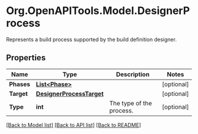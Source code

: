 # Org.OpenAPITools.Model.DesignerProcess
Represents a build process supported by the build definition designer.

## Properties

Name | Type | Description | Notes
------------ | ------------- | ------------- | -------------
**Phases** | [**List&lt;Phase&gt;**](Phase.md) |  | [optional] 
**Target** | [**DesignerProcessTarget**](DesignerProcessTarget.md) |  | [optional] 
**Type** | **int** | The type of the process. | [optional] 

[[Back to Model list]](../README.md#documentation-for-models) [[Back to API list]](../README.md#documentation-for-api-endpoints) [[Back to README]](../README.md)


